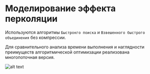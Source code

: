 # Моделирование эффекта перколяции

Используются алгоритмы `Быстрокго поиска` и `Взвешенного быстрого объединения` без компрессии.

Для сравнительного анализа времени выполнения и наглядности преимуществ алгоритмической оптимизации реализована многопоточная версия. 

![alt text](http://i.piccy.info/i9/c9a6e0e62820528de9590a82d60eef98/1540466430/338967/1277719/test.jpg)
